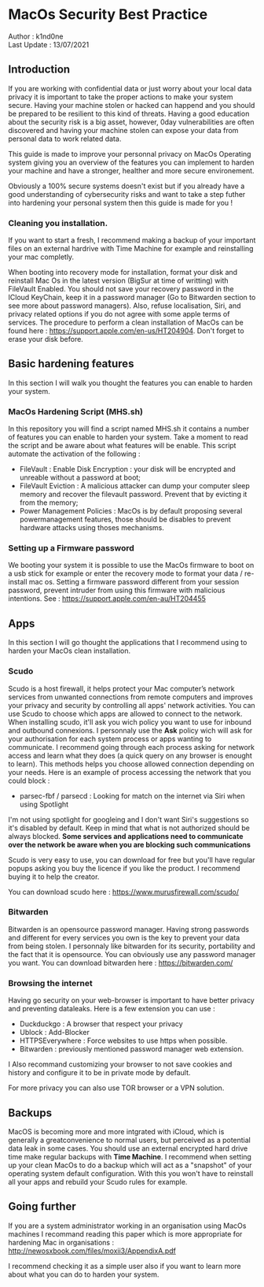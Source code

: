 # MacOs Security Best Practice

Author : k1nd0ne </br>
Last Update : 13/07/2021

## Introduction
If you are working with confidential data or just worry about your local data privacy it is important to take the proper actions to make your system secure.
Having your machine stolen or hacked can happend and you should be prepared to be resilient to this kind of threats. Having a good education about the security risk is a big asset,
however, 0day vulnerabilities are often discovered and having your machine stolen can expose your data from personal data to work related data.

This guide is made to improve your personnal privacy on MacOs Operating system giving you an overview of the features you can implement to harden your machine and have a stronger, healther and more secure environement.

Obviously a 100% secure systems doesn't exist but if you already have a good understanding of cybersecurity risks and want to take a step futher into hardening your personal system then this guide is made for you !


### Cleaning you installation. 
If you want to start a fresh, I recommend making a backup of your important files on an external hardrive with Time Machine for example and reinstalling your mac completly. 

When booting into recovery mode for installation, format your disk and reinstall Mac Os in the latest version (BigSur at time of writting) with FileVault Enabled. You should not save your recovery password in the ICloud KeyChain, keep it in a password manager (Go to Bitwarden section to see more about password managers). Also, refuse localisation, Siri, and privacy related options if you do not agree with some apple terms of services. The procedure to perform a clean installation of MacOs can be found here : https://support.apple.com/en-us/HT204904. Don't forget to erase your disk before.

## Basic hardening features
In this section I will walk you thought the features you can enable to harden your system.

### MacOs Hardening Script (MHS.sh) 
In this repository you will find a script named MHS.sh it contains a number of features you can enable to harden your system.
Take a moment to read the script and be aware about what features will be enable. This script automate the activation of the following :
- FileVault : Enable Disk Encryption : your disk will be encrypted and unreable without a password at boot;
- FileVault Eviction : A malicious attacker can dump your computer sleep memory and recover the filevault password. Prevent that by evicting it from the memory;
- Power Management Policies : MacOs is by default proposing several powermanagement features, those should be disables to prevent hardware attacks using thoses mechanisms.

### Setting up a Firmware password
We booting your system it is possible to use the MacOs firmware to boot on a usb stick for example or enter the recovery mode to format your data / re-install mac os. 
Setting a firmware password different from your session password, prevent intruder from using this firmware with malicious intentions. See : https://support.apple.com/en-au/HT204455


## Apps

In this section I will go thought the applications that I recommend using to harden your MacOs clean installation.

### Scudo

Scudo is a host firewall, it helps protect your Mac computer’s network services from unwanted connections from remote computers and improves your privacy and security by controlling all apps' network activities. You can use Scudo to choose which apps are allowed to connect to the network. 
When installing scudo, it'll ask you wich policy you want to use for inbound and outbound connexions. I personnaly use the **Ask** policy wich will ask for your authorisation for each system process or apps wanting to communicate. I recommend going through each process asking for network access and learn what they does (a quick query on any browser is enought to learn). This methods helps you choose allowed connection depending on your needs. Here is an example of process accessing the network that you could block : 
- parsec-fbf / parsecd : Looking for match on the internet via Siri when using Spotlight

I'm not using spotlight for googleing and I don't want Siri's suggestions so it's disabled by default. 
Keep in mind that what is not authorized should be always blocked.
**Some services and applications need to communicate over the network be aware when you are blocking such communications**

Scudo is very easy to use, you can download for free but you'll have regular popups asking you buy the licence if you like the product. I recommend buying it to help the creator.

You can download scudo here : https://www.murusfirewall.com/scudo/

### Bitwarden
Bitwarden is an opensource password manager. Having strong passwords and different for every services you own is the key to prevent your data from being stolen. I personnaly like bitwarden for its security, portability and the fact that it is opensource. 
You can obviously use any password manager you want. You can download bitwarden here : https://bitwarden.com/

### Browsing the internet
Having go security on your web-browser is important to have better privacy and preventing dataleaks.
Here is a few extension you can use : 
- Duckduckgo : A browser that respect your privacy
- Ublock : Add-Blocker
- HTTPSEverywhere : Force websites to use https when possible.
- Bitwarden : previously mentioned password manager web extension. 

I Also recommand customizing your browser to not save cookies and history and configure it to be in private mode by default. 

For more privacy you can also use TOR browser or a VPN solution.

## Backups 

MacOS is becoming more and more intgrated with iCloud, which is generally a greatconvenience to normal users, but perceived as a potential data leak in some cases. You  should use an external encrypted hard drive time make regular backups with  **Time Machine**. I recommend when setting up your clean MacOs to do a backup which will act as a "snapshot" of your operating system default configuration. With this you won't have to reinstall all your apps and rebuild your Scudo rules for example. 


## Going further 

If you are a system administrator working in an organisation using MacOs machines I recommand reading this paper which is more appropriate for hardening Mac in organisations : http://newosxbook.com/files/moxii3/AppendixA.pdf

I recommend checking it as a simple user also if you want to learn more about what you can do to harden your system.
